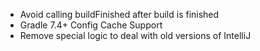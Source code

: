 - Avoid calling buildFinished after build is finished
- Gradle 7.4+ Config Cache Support
- Remove special logic to deal with old versions of IntelliJ